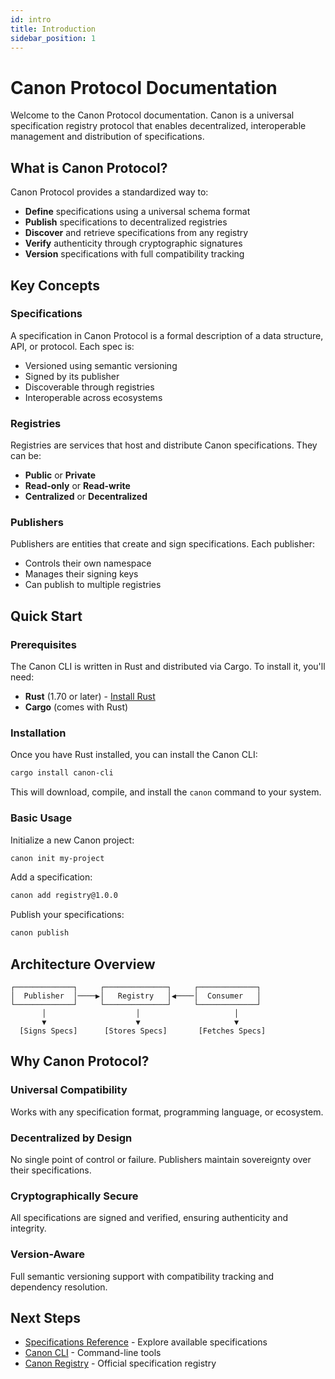 ```yaml
---
id: intro
title: Introduction
sidebar_position: 1
---
```


# Canon Protocol Documentation

Welcome to the Canon Protocol documentation. Canon is a universal specification registry protocol that enables decentralized, interoperable management and distribution of specifications.

## What is Canon Protocol?

Canon Protocol provides a standardized way to:

- **Define** specifications using a universal schema format
- **Publish** specifications to decentralized registries
- **Discover** and retrieve specifications from any registry
- **Verify** authenticity through cryptographic signatures
- **Version** specifications with full compatibility tracking

## Key Concepts

### Specifications
A specification in Canon Protocol is a formal description of a data structure, API, or protocol. Each spec is:
- Versioned using semantic versioning
- Signed by its publisher
- Discoverable through registries
- Interoperable across ecosystems

### Registries
Registries are services that host and distribute Canon specifications. They can be:
- **Public** or **Private**
- **Read-only** or **Read-write**
- **Centralized** or **Decentralized**

### Publishers
Publishers are entities that create and sign specifications. Each publisher:
- Controls their own namespace
- Manages their signing keys
- Can publish to multiple registries

## Quick Start

### Prerequisites

The Canon CLI is written in Rust and distributed via Cargo. To install it, you'll need:

- **Rust** (1.70 or later) - [Install Rust](https://rustup.rs/)
- **Cargo** (comes with Rust)

### Installation

Once you have Rust installed, you can install the Canon CLI:

```bash
cargo install canon-cli
```

This will download, compile, and install the `canon` command to your system.

### Basic Usage

Initialize a new Canon project:

```bash
canon init my-project
```

Add a specification:

```bash
canon add registry@1.0.0
```

Publish your specifications:

```bash
canon publish
```

## Architecture Overview

```
┌─────────────┐     ┌──────────────┐     ┌─────────────┐
│  Publisher  │────▶│   Registry   │◀────│  Consumer   │
└─────────────┘     └──────────────┘     └─────────────┘
       │                    │                     │
       ▼                    ▼                     ▼
  [Signs Specs]      [Stores Specs]       [Fetches Specs]
```

## Why Canon Protocol?

### Universal Compatibility
Works with any specification format, programming language, or ecosystem.

### Decentralized by Design
No single point of control or failure. Publishers maintain sovereignty over their specifications.

### Cryptographically Secure
All specifications are signed and verified, ensuring authenticity and integrity.

### Version-Aware
Full semantic versioning support with compatibility tracking and dependency resolution.

## Next Steps

- [Specifications Reference](specifications/) - Explore available specifications
- [Canon CLI](https://github.com/canon-protocol/canon-cli) - Command-line tools
- [Canon Registry](https://github.com/canon-protocol/canon) - Official specification registry